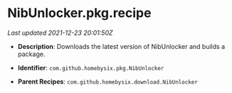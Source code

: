 # NibUnlocker.pkg.recipe

_Last updated 2021-12-23 20:01:50Z_

- **Description**: Downloads the latest version of NibUnlocker and builds a package.

- **Identifier**: `com.github.homebysix.pkg.NibUnlocker`

- **Parent Recipes**: `com.github.homebysix.download.NibUnlocker`
